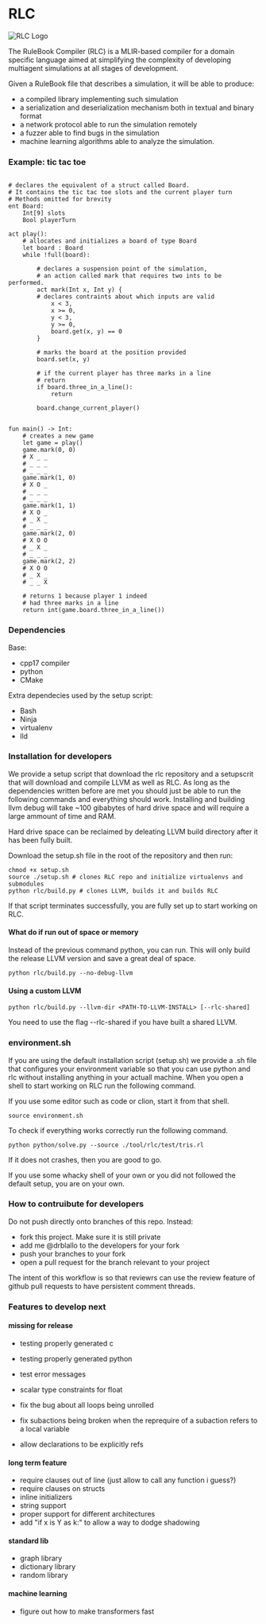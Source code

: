 # RLC

![RLC Logo](./imgs/RLC_logo.png)

The RuleBook Compiler (RLC) is a MLIR-based compiler for a domain specific language aimed at simplifying the complexity of developing multiagent simulations at all stages of development.

Given a RuleBook file that describes a simulation, it will be able to produce:
* a compiled library implementing such simulation
* a serialization and deserialization mechanism both in textual and binary format
* a network protocol able to run the simulation remotely
* a fuzzer able to find bugs in the simulation
* machine learning algorithms able to analyze the simulation.

### Example: tic tac toe
```

# declares the equivalent of a struct called Board.
# It contains the tic tac toe slots and the current player turn
# Methods omitted for brevity
ent Board:
	Int[9] slots
	Bool playerTurn

act play():
	# allocates and initializes a board of type Board
	let board : Board
	while !full(board):

		# declares a suspension point of the simulation,
		# an action called mark that requires two ints to be performed.
		act mark(Int x, Int y) {
		# declares contraints about which inputs are valid
			x < 3,
			x >= 0,
			y < 3,
			y >= 0,
			board.get(x, y) == 0
		}

		# marks the board at the position provided
		board.set(x, y)

		# if the current player has three marks in a line
		# return
		if board.three_in_a_line():
			return

		board.change_current_player()


fun main() -> Int:
	# creates a new game
	let game = play()
	game.mark(0, 0)
	# X _ _
	# _ _ _
	# _ _ _
	game.mark(1, 0)
	# X O _
	# _ _ _
	# _ _ _
	game.mark(1, 1)
	# X O _
	# _ X _
	# _ _ _
	game.mark(2, 0)
	# X O O
	# _ X _
	# _ _ _
	game.mark(2, 2)
	# X O O
	# _ X _
	# _ _ X

	# returns 1 because player 1 indeed
	# had three marks in a line
	return int(game.board.three_in_a_line())
```

### Dependencies
Base:
* cpp17 compiler
* python
* CMake

Extra dependecies used by the setup script:
* Bash
* Ninja
* virtualenv
* lld


### Installation for developers

We provide a setup script that download the rlc repository and a setupscrit that will download and compile LLVM as well as RLC. As long as the dependencies written before are met you should just be able to run the following commands and everything should work. Installing and building llvm debug will take ~100 gibabytes of hard drive space and will require a large ammount of time and RAM.

Hard drive space can be reclaimed by deleating LLVM build directory after it has been fully built.

Download the setup.sh file in the root of the repository and then run:
```
chmod +x setup.sh
source ./setup.sh # clones RLC repo and initialize virtualenvs and submodules
python rlc/build.py # clones LLVM, builds it and builds RLC
```

If that script terminates successfully, you are fully set up to start working on RLC.

#### What do if run out of space or memory
Instead of the previous command python, you can run. This will only build the release LLVM version and save a great deal of space.
```
python rlc/build.py --no-debug-llvm
```

#### Using a custom LLVM
```
python rlc/build.py --llvm-dir <PATH-TO-LLVM-INSTALL> [--rlc-shared]
```

You need to use the flag --rlc-shared if you have built a shared LLVM.

### environment.sh
If you are using the default installation script (setup.sh) we provide a .sh file that configures your environment variable so that you can use python and rlc without installing anything in your actuall machine.
When you open a shell to start working on RLC run the following command.

If you use some editor such as code or clion, start it from that shell.

```
source environment.sh
```

To check if everything works correctly run the following command.
```
python python/solve.py --source ./tool/rlc/test/tris.rl
```
If it does not crashes, then you are good to go.

If you use some whacky shell of your own or you did not followed the default setup, you are on your own.


### How to contruibute for developers
Do not push directly onto branches of this repo. Instead:
* fork this project. Make sure it is still private
* add me @drblallo to the developers for your fork
* push your branches to your fork
* open a pull request for the branch relevant to your project

The intent of this workflow is so that reviewrs can use the review feature of github pull requests to have persistent comment threads.


### Features  to develop next

#### missing for release
* testing properly generated c
* testing properly generated python
* test error messages

* scalar type constraints for float

* fix the bug about all loops being unrolled
* fix subactions being broken when the reprequire of a subaction refers to a local variable

* allow declarations to be explicitly refs

#### long term feature
* require clauses out of line (just allow to call any function i guess?)
* require clauses on structs
* inline initializers
* string support
* proper support for different architectures
* add "if x is Y as k:" to allow a way to dodge shadowing

#### standard lib
* graph library
* dictionary library
* random library

#### machine learning
* figure out how to make transformers fast
